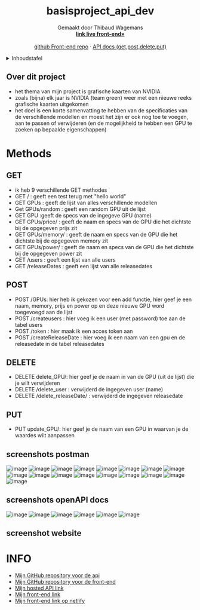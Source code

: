 <!--titel  -->
<div align="center">
  <h1 align="center">basisproject_api_dev</h1>

  <p align="center">
    Gemaakt door Thibaud Wagemans
    <br />
    <a href="https://eindproject-tw.netlify.app"><strong>link live front-end»</strong></a>
    <br />
    <br />
    <a href="https://github.com/ThibaudWagemans/eindproject_front_end">github Front-end repo</a>
    ·
    <a href="https://eindproject-service-thibaudwagemans.cloud.okteto.net/docs">API docs (get,post,delete,put)</a>
  </p>
</div>

<!-- Inhoudstafel -->
<details>
  <summary>Inhoudstafel</summary>
  <ol>
    <li>
      <a href="#over-dit-project">Over dit project</a>
    </li>
    <li>
     <a href="#methods">methods</a>
      <ul>
        <li>
          <a href="#GET">GET</a>
        </li>
        <li>
          <a href="#POST">POST</a>
        </li>
        <li>
          <a href="#delete">delete</a>
        </li>
        <li>
          <a href="#put">put</a>
        </li>
      </ul>
    </li>
    <li>
     <a href="#INFO">mijn INFO</a>
    </li>
  </ol>
</details>

<!-- Over dit project -->
## Over dit project

- het thema van mijn project is grafische kaarten van NVIDIA
- zoals (bijna) elk jaar is NVIDIA (team green) weer met een nieuwe reeks grafische kaarten uitgekomen
- het doel is een korte samenvatting te hebben van de specificaties van de verschillende modellen en moest het zijn er ook nog toe te voegen, aan te passen of     verwijderen (en de mogelijkheid te hebben een GPU te zoeken op bepaalde eigenschappen)


# Methods
## GET
- ik heb 9 verschillende GET methodes
- GET / : geeft een test terug met "hello world"
- GET GPUs : geeft de lijst van alles verschillende modellen
- Get GPUs/random : geeft een random GPU uit de lijst
- GET GPU :geeft de specs van de ingegeve GPU (name)
- GET GPUs/price/ : geeft de naam en specs van de GPU die het dichtste bij de opgegeven prijs zit
- GET GPUs/memory/ : geeft de naam en specs van de GPU die het dichtste bij de opgegeven memory zit
- GET GPUs/power/ : geeft de naam en specs van de GPU die het dichtste bij de opgegeven power zit
- GET /users : geeft een lijst van alle users
- GET /releaseDates : geeft een lijst van alle releasedates

## POST
- POST /GPUs: hier heb ik gekozen voor een add functie, hier geef je een naam, memory, prijs en power op en deze nieuwe GPU word toegevoegd aan de lijst
- POST /createusers : hier voeg ik een user (met password) toe aan de tabel users
- POST /token : hier maak ik een acces token aan
- POST /createReleaseDate : hier voeg ik een naam van een gpu en de releasedate in de tabel releasedates

## DELETE
- DELETE delete_GPU/: hier geef je de naam in van de GPU (uit de lijst) die je wilt verwijderen
- DELETE /delete_user : verwijderd de ingegeven user (name)
- DELETE /delete_releaseDate/ : verwijderd de ingegeven releasedate

## PUT
- PUT update_GPU/: hier geef je de naam van een GPU in waarvan je de waardes wilt aanpassen

## screenshots postman

![image](https://user-images.githubusercontent.com/57669221/211053493-11fecef7-90a6-4c34-8ac0-ae4f5f0bedbb.png)
![image](https://user-images.githubusercontent.com/57669221/211048994-7babb1ec-e528-46bb-845d-51252a1ae95a.png)
![image](https://user-images.githubusercontent.com/57669221/211048934-bf49b8f9-31c9-4442-84c7-91b7ea1c90e4.png)
![image](https://user-images.githubusercontent.com/57669221/211053666-69afdd1c-0004-429f-8ce6-896f479457c4.png)
![image](https://user-images.githubusercontent.com/57669221/211049060-9a284c34-3b4e-4135-83e7-388666eb9321.png)
![image](https://user-images.githubusercontent.com/57669221/211049277-b782ad05-c24f-4fff-a159-5046f012b8ce.png)
![image](https://user-images.githubusercontent.com/57669221/211049595-056b6aa3-c2a8-4d03-8e31-706d829f5db7.png)
![image](https://user-images.githubusercontent.com/57669221/211049699-0c0c38e0-5321-4bd1-8583-35c1603e6f5b.png)
![image](https://user-images.githubusercontent.com/57669221/211049811-1a388b90-b638-47a6-a7e1-105a9effee14.png)
![image](https://user-images.githubusercontent.com/57669221/211051701-c984cfc4-6689-4b25-8066-0ab13024c77b.png)
![image](https://user-images.githubusercontent.com/57669221/211051938-e6b64908-ef1c-4ff1-8e17-e6de18eb4fa7.png)
![image](https://user-images.githubusercontent.com/57669221/211052120-c36918ab-b31e-42c8-8de5-0d4be4ccb710.png)
![image](https://user-images.githubusercontent.com/57669221/211052271-225a0e0d-0533-4afd-9243-33752cd8aab3.png)
![image](https://user-images.githubusercontent.com/57669221/211052454-83539a8a-0dff-4d26-9772-fedc642fcaf9.png)
![image](https://user-images.githubusercontent.com/57669221/211052646-f0d7d4c9-b491-4f9b-a3ca-2906f8c09d6a.png)
![image](https://user-images.githubusercontent.com/57669221/211052729-3253b4f4-6ae4-43d7-8fd4-ef66dce69d5f.png)
![image](https://user-images.githubusercontent.com/57669221/211052878-9a8c41b1-e384-4b35-8124-4e276a30708e.png)



## screenshots openAPI docs

![image](https://user-images.githubusercontent.com/57669221/211047799-9a5d11f9-a5cc-457f-a756-aef474b0b9e5.png)
![image](https://user-images.githubusercontent.com/57669221/202907095-c14fb835-64fe-4762-b467-6e216b6546bd.png)
![image](https://user-images.githubusercontent.com/57669221/211047835-ecf57a35-6572-414c-a660-4b61bb2b3cc0.png)
![image](https://user-images.githubusercontent.com/57669221/211047891-8c44697d-b502-4776-b084-542021f70e1a.png)
![image](https://user-images.githubusercontent.com/57669221/211048125-b28f8063-7ba1-430e-9bf2-9d04e6936158.png)
![image](https://user-images.githubusercontent.com/57669221/211048155-cc06306c-b371-477e-9208-00abf099bf87.png)

## screenshot website


# INFO

- <a href="https://github.com/ThibaudWagemans/eindproject_api_dev">Mijn GitHub repository voor de api</a>
- <a href="https://github.com/ThibaudWagemans/eindproject_front_end">Mijn GitHub repository voor de front-end</a>
- <a href="https://eindproject-service-thibaudwagemans.cloud.okteto.net/">Mijn hosted API link</a>
- <a href="https://thibaudwagemans.github.io/eindproject_front_end/">Mijn front-end link</a>
- <a href="https://eindproject-tw.netlify.app">Mijn front-end link op netlify</a>
